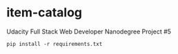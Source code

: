 # item-catalog
Udacity Full Stack Web Developer Nanodegree Project #5

`pip install -r requirements.txt`